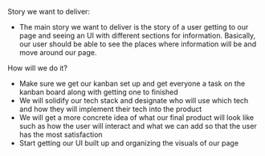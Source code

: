Story we want to deliver:
- The main story we want to deliver is the story of a user getting to our page and seeing an UI with different sections for information. Basically, our user should be able to see the places where information will be and move around our page.

How will we do it?
- Make sure we get our kanban set up and get everyone a task on the kanban board along with getting one to finished
- We will solidify our tech stack and designate who will use which tech and how they will implement their tech into the product
- We will get a more concrete idea of what our final product will look like such as how the user will interact and what we can add so that the user has the most satisfaction
- Start getting our UI built up and organizing the visuals of our page
